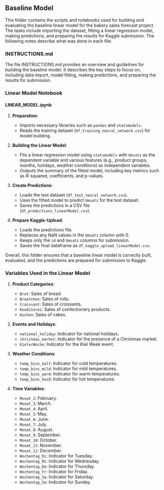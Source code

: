 ## Baseline Model
This folder contains the scripts and notebooks used for building and evaluating the baseline linear model for the bakery sales forecast project. The tasks include importing the dataset, fitting a linear regression model, making predictions, and preparing the results for Kaggle submission. The following notes describe what was done in each file:

### INSTRUCTIONS.md
The file INSTRUCTIONS.md provides an overview and guidelines for building the baseline model. It describes the key steps to focus on, including data import, model fitting, making predictions, and preparing the results for submission.

### Linear Model Notebook
#### LINEAR_MODEL.ipynb
1. **Preparation**:
   - Imports necessary libraries such as `pandas` and `statsmodels`.
   - Reads the training dataset (`df_training_neural_network.csv`) for model building.

2. **Building the Linear Model**:
   - Fits a linear regression model using `statsmodels` with `Umsatz` as the dependent variable and various features (e.g., product groups, months, holidays, weather conditions) as independent variables.
   - Outputs the summary of the fitted model, including key metrics such as R-squared, coefficients, and p-values.

3. **Create Predictions**:
   - Loads the test dataset (`df_test_neural_network.csv`).
   - Uses the fitted model to predict `Umsatz` for the test dataset.
   - Saves the predictions in a CSV file (`df_predictions_linearModel.csv`).

4. **Prepare Kaggle-Upload**:
   - Loads the predictions file.
   - Replaces any NaN values in the `Umsatz` column with 0.
   - Keeps only the `id` and `Umsatz` columns for submission.
   - Saves the final dataframe as `df_kaggle_upload_linearModel.csv`.

Overall, this folder ensures that a baseline linear model is correctly built, evaluated, and the predictions are prepared for submission to Kaggle.

### Variables Used in the Linear Model
1. **Product Categories**:
   - `Brot`: Sales of bread.
   - `Broetchen`: Sales of rolls.
   - `Croissant`: Sales of croissants.
   - `Konditorei`: Sales of confectionery products.
   - `Kuchen`: Sales of cakes.

2. **Events and Holidays**:
   - `national_holiday`: Indicator for national holidays.
   - `christmas_market`: Indicator for the presence of a Christmas market.
   - `KielerWoche`: Indicator for the Kiel Week event.

3. **Weather Conditions**:
   - `temp_bins_kalt`: Indicator for cold temperatures.
   - `temp_bins_mild`: Indicator for mild temperatures.
   - `temp_bins_warm`: Indicator for warm temperatures.
   - `temp_bins_heiß`: Indicator for hot temperatures.

4. **Time Variables**:
   - `Monat_2`: February.
   - `Monat_3`: March.
   - `Monat_4`: April.
   - `Monat_5`: May.
   - `Monat_6`: June.
   - `Monat_7`: July.
   - `Monat_8`: August.
   - `Monat_9`: September.
   - `Monat_10`: October.
   - `Monat_11`: November.
   - `Monat_12`: December.
   - `Wochentag_Di`: Indicator for Tuesday.
   - `Wochentag_Mi`: Indicator for Wednesday.
   - `Wochentag_Do`: Indicator for Thursday.
   - `Wochentag_Fr`: Indicator for Friday.
   - `Wochentag_Sa`: Indicator for Saturday.
   - `Wochentag_So`: Indicator for Sunday.